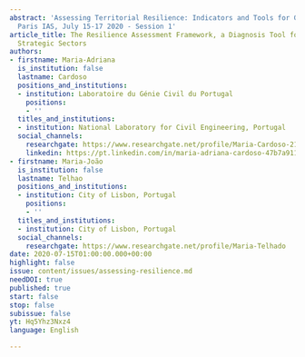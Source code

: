 ```yaml
---
abstract: 'Assessing Territorial Resilience: Indicators and Tools for Governance,
  Paris IAS, July 15-17 2020 - Session 1'
article_title: The Resilience Assessment Framework, a Diagnosis Tool for Cities and
  Strategic Sectors
authors:
- firstname: Maria-Adriana
  is_institution: false
  lastname: Cardoso
  positions_and_institutions:
  - institution: Laboratoire du Génie Civil du Portugal
    positions:
    - ''
  titles_and_institutions:
  - institution: National Laboratory for Civil Engineering, Portugal
  social_channels:
    researchgate: https://www.researchgate.net/profile/Maria-Cardoso-21
    linkedin: https://pt.linkedin.com/in/maria-adriana-cardoso-47b7a911
- firstname: Maria-João
  is_institution: false
  lastname: Telhao
  positions_and_institutions:
  - institution: City of Lisbon, Portugal
    positions:
    - ''
  titles_and_institutions:
  - institution: City of Lisbon, Portugal
  social_channels:
    researchgate: https://www.researchgate.net/profile/Maria-Telhado
date: 2020-07-15T01:00:00.000+00:00
highlight: false
issue: content/issues/assessing-resilience.md
needDOI: true
published: true
start: false
stop: false
subissue: false
yt: Hq5Yhz3Nxz4
language: English

---
```

<Youtube yt="Hq5Yhz3Nxz4" caption="Le Resilience Assessment Framework, un outil de diagnostic" start="false" stop="false"></Youtube>